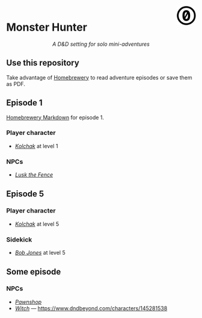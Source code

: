 <a href="./LICENSE.md">
<img src="./images/cc0.svg" alt="Creative Commons Public Domain Dedication"
align="right" width="10%" height="auto"/>
</a>

# Monster Hunter

<!-- <p style="text-align: center;">A piece of centered text</p> -->
<p align="center">
<!-- The rabbit hole: once you use HTML, you cannot use Markdown -->
<i>A D&amp;D setting for solo mini-adventures</i>
</p>

## Use this repository

Take advantage of [Homebrewery](https://homebrewery.naturalcrit.com/) to
read adventure episodes or save them as PDF.

## Episode 1

[Homebrewery Markdown](./homebrewery-ep-1.md) for episode 1.

### Player character

- _[Kolchak](https://www.dndbeyond.com/characters/144923969)_ at level 1

### NPCs

- _[Lusk the Fence](./lusk-the-fence.md)_

## Episode 5

### Player character

- _[Kolchak](https://www.dndbeyond.com/characters/144726105)_ at level 5

### Sidekick

- _[Bob
  Jones](https://www.dndbeyond.com/monsters/5401884-kolchak-sidekick-bob-jones-level-5)_
  at level 5

## Some episode

### NPCs

- _[Pawnshop](./norrell-pawnshop.md)_
- _[Witch](./granny-smithbee-witch.md)_ &mdash;
  https://www.dndbeyond.com/characters/145281538
